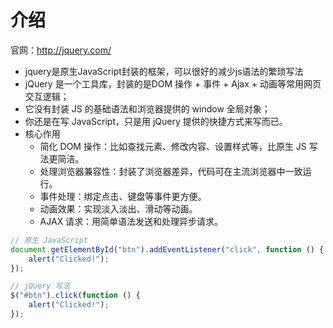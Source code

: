 # 介绍

官网：http://jquery.com/

- jquery是原生JavaScript封装的框架，可以很好的减少js语法的繁琐写法
- jQuery 是一个工具库，封装的是DOM 操作 + 事件 + Ajax + 动画等常用网页交互逻辑；
- 它没有封装 JS 的基础语法和浏览器提供的 window 全局对象；
- 你还是在写 JavaScript，只是用 jQuery 提供的快捷方式来写而已。
- 核心作用
    - 简化 DOM 操作：比如查找元素、修改内容、设置样式等，比原生 JS 写法更简洁。
    - 处理浏览器兼容性：封装了浏览器差异，代码可在主流浏览器中一致运行。
    - 事件处理：绑定点击、键盘等事件更方便。
    - 动画效果：实现淡入淡出、滑动等动画。
    - AJAX 请求：用简单语法发送和处理异步请求。

```javascript
// 原生 JavaScript
document.getElementById("btn").addEventListener("click", function () {
    alert("Clicked!");
});

// jQuery 写法
$("#btn").click(function () {
    alert("Clicked!");
});
```